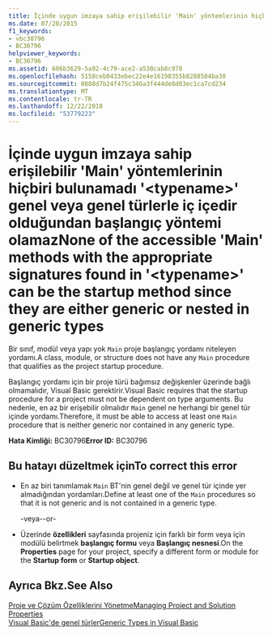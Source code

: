 ```yaml
---
title: İçinde uygun imzaya sahip erişilebilir 'Main' yöntemlerinin hiçbiri bulunamadı '&lt;typename&gt;' genel veya genel türlerle iç içedir olduğundan başlangıç yöntemi olamaz
ms.date: 07/20/2015
f1_keywords:
- vbc30796
- BC30796
helpviewer_keywords:
- BC30796
ms.assetid: 606b3629-5a92-4c79-ace2-a530cab8c978
ms.openlocfilehash: 5158ceb0433ebec22e4e16198355b8288584ba30
ms.sourcegitcommit: 0888d7b24f475c346a3f444de8d83ec1ca7cd234
ms.translationtype: MT
ms.contentlocale: tr-TR
ms.lasthandoff: 12/22/2018
ms.locfileid: "53779223"
---
```

# <a name="none-of-the-accessible-main-methods-with-the-appropriate-signatures-found-in-lttypenamegt-can-be-the-startup-method-since-they-are-either-generic-or-nested-in-generic-types"></a><span data-ttu-id="3ee43-102">İçinde uygun imzaya sahip erişilebilir 'Main' yöntemlerinin hiçbiri bulunamadı '&lt;typename&gt;' genel veya genel türlerle iç içedir olduğundan başlangıç yöntemi olamaz</span><span class="sxs-lookup"><span data-stu-id="3ee43-102">None of the accessible 'Main' methods with the appropriate signatures found in '&lt;typename&gt;' can be the startup method since they are either generic or nested in generic types</span></span>
<span data-ttu-id="3ee43-103">Bir sınıf, modül veya yapı yok `Main` proje başlangıç yordamı niteleyen yordamı.</span><span class="sxs-lookup"><span data-stu-id="3ee43-103">A class, module, or structure does not have any `Main` procedure that qualifies as the project startup procedure.</span></span>  
  
 <span data-ttu-id="3ee43-104">Başlangıç yordamı için bir proje türü bağımsız değişkenler üzerinde bağlı olmamalıdır, Visual Basic gerektirir.</span><span class="sxs-lookup"><span data-stu-id="3ee43-104">Visual Basic requires that the startup procedure for a project must not be dependent on type arguments.</span></span> <span data-ttu-id="3ee43-105">Bu nedenle, en az bir erişebilir olmalıdır `Main` genel ne herhangi bir genel tür içinde yordamı.</span><span class="sxs-lookup"><span data-stu-id="3ee43-105">Therefore, it must be able to access at least one `Main` procedure that is neither generic nor contained in any generic type.</span></span>  
  
 <span data-ttu-id="3ee43-106">**Hata Kimliği:** BC30796</span><span class="sxs-lookup"><span data-stu-id="3ee43-106">**Error ID:** BC30796</span></span>  
  
## <a name="to-correct-this-error"></a><span data-ttu-id="3ee43-107">Bu hatayı düzeltmek için</span><span class="sxs-lookup"><span data-stu-id="3ee43-107">To correct this error</span></span>  
  
-   <span data-ttu-id="3ee43-108">En az biri tanımlamak `Main` BT'nin genel değil ve genel tür içinde yer almadığından yordamları.</span><span class="sxs-lookup"><span data-stu-id="3ee43-108">Define at least one of the `Main` procedures so that it is not generic and is not contained in a generic type.</span></span>  
  
     <span data-ttu-id="3ee43-109">-veya-</span><span class="sxs-lookup"><span data-stu-id="3ee43-109">-or-</span></span>  
  
-   <span data-ttu-id="3ee43-110">Üzerinde **özellikleri** sayfasında projeniz için farklı bir form veya için modülü belirtmek **başlangıç formu** veya **Başlangıç nesnesi**.</span><span class="sxs-lookup"><span data-stu-id="3ee43-110">On the **Properties** page for your project, specify a different form or module for the **Startup form** or **Startup object**.</span></span>  
  
## <a name="see-also"></a><span data-ttu-id="3ee43-111">Ayrıca Bkz.</span><span class="sxs-lookup"><span data-stu-id="3ee43-111">See Also</span></span>  
 [<span data-ttu-id="3ee43-112">Proje ve Çözüm Özelliklerini Yönetme</span><span class="sxs-lookup"><span data-stu-id="3ee43-112">Managing Project and Solution Properties</span></span>](/visualstudio/ide/managing-project-and-solution-properties)  
 [<span data-ttu-id="3ee43-113">Visual Basic'de genel türler</span><span class="sxs-lookup"><span data-stu-id="3ee43-113">Generic Types in Visual Basic</span></span>](../../visual-basic/programming-guide/language-features/data-types/generic-types.md)  

